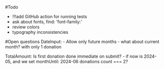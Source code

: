 #Todo
- !!!add GitHub action for running tests
- ask about fonts, find: 'font-family:'
- review colors
- typography inconsistencies

#Open questions
DateInput:
    - Allow only future months - what about current month? with only 1 donation

TotalAmount: Is first donation done immediate on submit?
     - if now is 2024-05, and we set monthUntil: 2024-06 donations count === 2?
